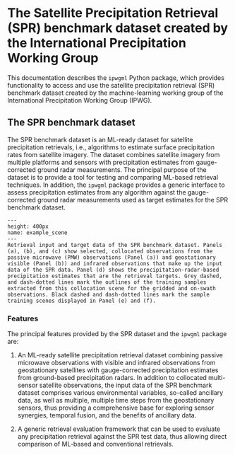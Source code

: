 # The Satellite Precipitation Retrieval (SPR) benchmark dataset created by the International Precipitation Working Group

This documentation describes the ``ipwgml`` Python package, which provides functionality
to access and use the satellite precipitation retrieval (SPR) benchmark dataset
created by the machine-learning working group of the International Precipitation
Working Group (IPWG).

## The SPR benchmark dataset

The SPR benchmark dataset is an ML-ready dataset for satellite precipitation retrievals, i.e., algorithms to estimate surface precipitation rates from satellite imagery. The dataset combines satellite imagery from multiple platforms and sensors with precipitation estimates from gauge-corrected ground radar measurements. The principal purpose of the dataset is to provide a tool for testing and comparing ML-based retrieval techniques. In addition, the ``ipwgml`` package provides a generic interface to assess precipitation estimates from any algorithm against the gauge-corrected ground radar measurements used as target estimates for the SPR benchmark dataset.


```{figure} /figures/example_scene.png
---
height: 400px
name: example_scene
---
Retrieval input and target data of the SPR benchmark dataset. Panels (a), (b), and (c) show selected, collocated observations from the passive microwave (PMW) observations (Panel (a)) and geostationary visible (Panel (b)) and infrared observations that make up the input data of the SPR data. Panel (d) shows the precipitation-radar-based precipitation estimates that are the retrieval targets. Grey dashed, and dash-dotted lines mark the outlines of the training samples extracted from this collocation scene for the gridded and on-swath observations. Black dashed and dash-dotted lines mark the sample training scenes displayed in Panel (e) and (f).
```

### Features

The principal features provided by the SPR dataset and the ``ipwgml`` package are:


1. An ML-ready satellite precipitation retrieval dataset combining passive microwave observations with visible and infrared observations from geostationary satellites with gauge-corrected precipitation estimates from ground-based precipitation radars. In addition to collocated multi-sensor satellite observations, the input data of the SPR benchmark dataset comprises various environmental variables, so-called ancillary data, as well as multiple, multiple time steps from the geostationary sensors, thus providing a comprehensive base for exploring sensor synergies, temporal fusion, and the benefits of ancillary data.
   
2. A generic retrieval evaluation framework that can be used to evaluate any precipitation retrieval against the SPR test data, thus allowing direct comparison of ML-based and conventional retrievals.
